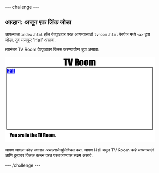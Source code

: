 \--- challenge \---

## आव्हान: अजून एक लिंक जोडा

आपल्याला `index.html` हॉल वेबपृष्ठावर परत आणण्यासाठी `tvroom.html` वेबपेज मध्ये `<a>` दुवा जोडा. दुवा मजकूर 'Hall' असावा.

त्यानंतर TV Room वेबपृष्ठावर क्लिक करण्यायोग्य दुवा असावा:

![screenshot](images/rooms-hall-link.png)

आपण आपला कोड तपासत असल्याचे सुनिश्चित करा. आपण Hall मधून TV Room कडे जाण्यासाठी आणि दुव्यावर क्लिक करून परत परत जाण्यास सक्षम असावे.

\--- /challenge \---
